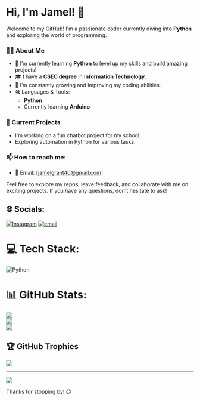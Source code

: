 # Hi, I'm Jamel! 👋

Welcome to my GitHub! I'm a passionate coder currently diving into **Python** and exploring the world of programming. 

### 👨‍💻 About Me
- 🔭 I’m currently learning **Python** to level up my skills and build amazing projects!
- 🎓 I have a **CSEC degree** in **Information Technology**.
- 🌱 I’m constantly growing and improving my coding abilities.
- 🛠️ Languages & Tools:
  - **Python**
  - Currently learning **Arduino**
  
### 📂 Current Projects
- I'm working on a fun chatbot project for my school.
- Exploring automation in Python for various tasks.

### 📫 How to reach me:
- 📧 Email: [jamelgrant40@gmail.com]

Feel free to explore my repos, leave feedback, and collaborate with me on exciting projects. If you have any questions, don't hesitate to ask!

## 🌐 Socials:
[![Instagram](https://img.shields.io/badge/Instagram-%23E4405F.svg?logo=Instagram&logoColor=white)](https://instagram.com/Jamelgram) [![email](https://img.shields.io/badge/Email-D14836?logo=gmail&logoColor=white)](mailto:jamelgrant40@gmail.com) 

# 💻 Tech Stack:
![Python](https://img.shields.io/badge/python-3670A0?style=for-the-badge&logo=python&logoColor=ffdd54)
# 📊 GitHub Stats:
![](https://github-readme-stats.vercel.app/api?username=jamel-code&theme=dark&hide_border=false&include_all_commits=false&count_private=false)<br/>
![](https://nirzak-streak-stats.vercel.app/?user=jamel-code&theme=dark&hide_border=false)<br/>
![](https://github-readme-stats.vercel.app/api/top-langs/?username=jamel-code&theme=dark&hide_border=false&include_all_commits=false&count_private=false&layout=compact)

## 🏆 GitHub Trophies
![](https://github-profile-trophy.vercel.app/?username=jamel-code&theme=radical&no-frame=false&no-bg=true&margin-w=4)

---
[![](https://visitcount.itsvg.in/api?id=jamel-code&icon=0&color=1)](https://visitcount.itsvg.in)

Thanks for stopping by! 😊
